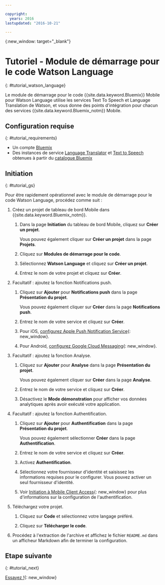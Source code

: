 ```yaml
---

copyright:
  years: 2016
lastupdated: "2016-10-21"

---
```

{:new_window: target="_blank"}

# Tutoriel - Module de démarrage pour le code Watson Language
{: #tutorial_watson_language}

Le module de démarrage pour le code {{site.data.keyword.Bluemix}} Mobile pour Watson Language utilise les services Text To Speech et Language Translation de Watson, et vous donne des points d'intégration pour chacun des services {{site.data.keyword.Bluemix_notm}} Mobile.


## Configuration requise
{: #tutorial_requirements}

* Un compte [Bluemix](http://bluemix.net)
* Des instances de service [Language Translator](https://console.{DomainName}/catalog/services/language-translator/) et [Text to Speech](https://console.{DomainName}/catalog/services/text-to-speech/) obtenues à partir du [catalogue Bluemix](https://console.{DomainName}/catalog/)


## Initiation
{: #tutorial_gs}

Pour être rapidement opérationnel avec le module de démarrage pour le code Watson Language, procédez comme suit :

1. Créez un projet de tableau de bord Mobile dans {{site.data.keyword.Bluemix_notm}}.

   1. Dans la page **Initiation** du tableau de bord Mobile, cliquez sur **Créer un projet**.

      Vous pouvez également cliquer sur **Créer un projet** dans la page **Projets**.

   2. Cliquez sur **Modules de démarrage pour le code**.

   3. Sélectionnez **Watson Language** et cliquez sur **Créer un projet**.

   4. Entrez le nom de votre projet et cliquez sur **Créer**.

2. Facultatif : ajoutez la fonction Notifications push.

   1. Cliquez sur **Ajouter** pour **Notifications push** dans la page **Présentation du projet**.

      Vous pouvez également cliquer sur **Créer** dans la page **Notifications push**.

   2. Entrez le nom de votre service et cliquez sur **Créer**.

   3. Pour iOS, [configurez Apple Push Notification Service](/docs/services/mobilepush/t_push_provider_ios.html){: new_window}.

   4. Pour Android, [configurez Google Cloud Messaging](/docs/services/mobilepush/t_push_provider_android.html){: new_window}.
   
3. Facultatif : ajoutez la fonction Analyse.

   1. Cliquez sur **Ajouter** pour **Analyse** dans la page **Présentation du projet**.

      Vous pouvez également cliquer sur **Créer** dans la page **Analyse**.

   2. Entrez le nom de votre service et cliquez sur **Créer**.
   
   3. Désactivez le **Mode démonstration** pour afficher vos données analytiques après avoir exécuté votre application.

4. Facultatif : ajoutez la fonction Authentification.

   1. Cliquez sur **Ajouter** pour **Authentification** dans la page **Présentation du projet**.

      Vous pouvez également sélectionner **Créer** dans la page **Authentification**.

   2. Entrez le nom de votre service et cliquez sur **Créer**.
   
   3. Activez **Authentification**.
   
   4. Sélectionnez votre fournisseur d'identité et saisissez les informations requises pour le configurer. Vous pouvez activer un seul fournisseur d'identité.

   5. Voir [Initiation à Mobile Client Access](/docs/services/mobileaccess/index.html){: new_window} pour plus d'informations sur la configuration de l'authentification.

5. Téléchargez votre projet.

   1. Cliquez sur **Code** et sélectionnez votre langage préféré.

   2. Cliquez sur **Télécharger le code**.

6. Procédez à l'extraction de l'archive et affichez le fichier `README.md` dans un afficheur Markdown afin de terminer la configuration.


## Etape suivante
{: #tutorial_next}

[Essayez !](http://console.{DomainName}/mobile/create-project?starter=512568a1-72db-35c7-b9c4-4f3e3bc89375){: new_window}
